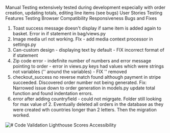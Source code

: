 Manual Testing
extensively tested during development especially with order creation, updating totals, editing line items (see bugs)
User Stories Testing
Features Testing
Browser Compatibility
Responsiveness
Bugs and Fixes
1. Toast success message doesn't display if same item is added again to basket. Error in if statement in bag/views.py
2. Image media url not working. FIx - add media context processor in settings.py
3. Can-custom design - displaying text by default - FIX incorrect format of if statement
4. Zip code error - indefinite number of numbers and error message pointing to order - error in views.py keys had values which were strings not variables ('' around the variables) - FIX '' removed
5. checkout_success no reverse match found although payment in stripe succeeded. Discovered order number not being generated. Fix: Narrowed issue down to order generation in models.py update total function and found indentation errors.
6. error after adding countryfield - could not migrgate. Folder still looking for max value of 2. Eventually deleted all orders in the database as they were created wth countries longer than 2 letters. Then the migration worked.

![#](documentation/screenshots/##.png)
Code Validation
Lighthouse Scores
Accessibility